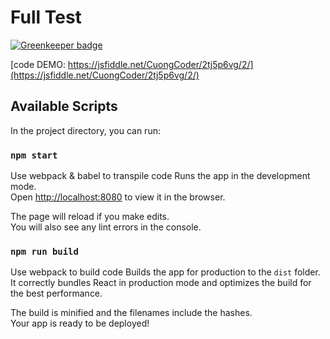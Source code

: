 # Full Test

[![Greenkeeper badge](https://badges.greenkeeper.io/CuongStf/fakeReactCore.svg)](https://greenkeeper.io/)

[code DEMO: https://jsfiddle.net/CuongCoder/2tj5p6vg/2/](https://jsfiddle.net/CuongCoder/2tj5p6vg/2/)

## Available Scripts

In the project directory, you can run:

### `npm start`

Use webpack & babel to transpile code
Runs the app in the development mode.<br />
Open [http://localhost:8080](http://localhost:8080) to view it in the browser.

The page will reload if you make edits.<br />
You will also see any lint errors in the console.

### `npm run build`

Use webpack to build code
Builds the app for production to the `dist` folder.<br />
It correctly bundles React in production mode and optimizes the build for the best performance.

The build is minified and the filenames include the hashes.<br />
Your app is ready to be deployed!

